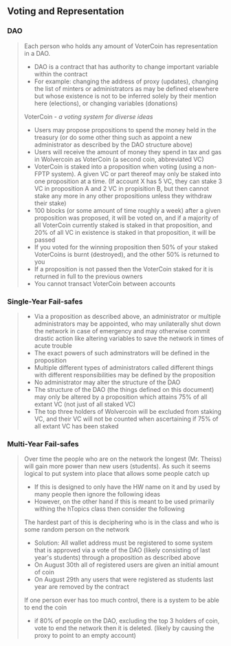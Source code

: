 ## Voting and Representation

### DAO
> Each person who holds any amount of VoterCoin has representation in a DAO.
> - DAO is a contract that has authority to change important variable within the contract
> - For example: changing the address of proxy (updates), changing the list of minters or administrators as may be defined elsewhere but whose existence is not to be inferred solely by their mention here (elections), or changing variables (donations)
> 
> VoterCoin - *a voting system for diverse ideas*
>  - Users may propose propositions to spend the money held in the treasury (or do some other thing such as appoint a new administrator as described by the DAO structure above)
>  - Users will receive the amount of money they spend in tax and gas in Wolvercoin as VoterCoin (a second coin, abbreviated VC)
>  - VoterCoin is staked into a proposition when voting (using a non-FPTP system). A given VC or part thereof may only be staked into one proposition at a time. (If account X has 5 VC, they can stake 3 VC in proposition A and 2 VC in propisition B, but then cannot stake any more in any other propositions unless they withdraw their stake)
>  - 100 blocks (or some amount of time roughly a week) after a given proposition was proposed, it will be voted on, and if a majority of all VoterCoin currently staked is staked in that proposition, and 20% of all VC in existence is staked in that proposition, it will be passed
>  - If you voted for the winning proposition then 50% of your staked VoterCoins is burnt (destroyed), and the other 50% is returned to you
>  - If a proposition is not passed then the VoterCoin staked for it is returned in full to the previous owners
>  - You cannot transact VoterCoin between accounts

### Single-Year Fail-safes
> - Via a proposition as described above, an administrator or multiple administrators may be appointed, who may unilaterally shut down the network in case of emergency and may otherwise commit drastic action like altering variables to save the network in times of acute trouble
> - The exact powers of such adminstrators will be defined in the proposition
> - Multiple different types of administrators called different things with different responsibilities may be defined by the proposition
> - No administrator may alter the structure of the DAO
> - The structure of the DAO (the things defined on this document) may only be altered by a proposition which attains 75% of all extant VC (not just of all staked VC)
>  - The top three holders of Wolvercoin will be excluded from staking VC, and their VC will not be counted when ascertaining if 75% of all extant VC has been staked

### Multi-Year Fail-safes
> Over time the people who are on the network the longest (Mr. Theiss) will gain more power than new users (students). As such it seems logical to put system into place that allows some people catch up 
> - If this is designed to only have the HW name on it and by used by many people then ignore the following ideas 
> - However, on the other hand if this is meant to be used primarily withing the hTopics class then consider the following 
> 
> The hardest part of this is deciphering who is in the class and who is some random person on the network 
> - Solution: All wallet address must be registered to some system that is approved via a vote of the DAO (likely consisting of last year's students) through a proposition as described above
> - On August 30th all of registered users are given an initial amount of coin 
> - On August 29th any users that were registered as students last year are removed by the contract 
> 
> If one person ever has too much control, there is a system to be able to end the coin 
> - if 80% of people on the DAO, excluding the top 3 holders of coin, vote to end the network then it is deleted. (likely by causing the proxy to point to an empty account)
